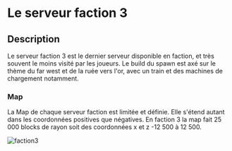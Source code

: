 # Le serveur faction 3

## Description 
Le serveur faction 3 est le dernier serveur disponible en faction, et très souvent le moins visité par les joueurs. Le build du spawn est axé sur le thème du far west et de la ruée vers l'or, avec un train et des machines de chargement notamment.

### Map
La Map de chaque serveur faction est limitée et définie. Elle s'étend autant dans les coordonnées positives que négatives.
En faction 3 la map fait 25 000 blocks de rayon soit des coordonnées x et z -12 500 à 12 500.

![faction3](https://raw.githubusercontent.com/HisteriaMC/histeria-wiki/main/.assets/pictures/faction3.png)